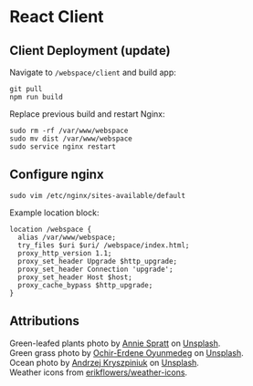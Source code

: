 # React Client

## Client Deployment (update)
Navigate to `/webspace/client` and build app:
```
git pull
npm run build
```
Replace previous build and restart Nginx:
```
sudo rm -rf /var/www/webspace
sudo mv dist /var/www/webspace
sudo service nginx restart
```
## Configure nginx
```
sudo vim /etc/nginx/sites-available/default
```
Example location block:
```
location /webspace {
  alias /var/www/webspace;
  try_files $uri $uri/ /webspace/index.html;
  proxy_http_version 1.1;
  proxy_set_header Upgrade $http_upgrade;
  proxy_set_header Connection 'upgrade';
  proxy_set_header Host $host;
  proxy_cache_bypass $http_upgrade;
}
```

## Attributions
Green-leafed plants photo by <a href="https://unsplash.com/@anniespratt?utm_source=unsplash&utm_medium=referral&utm_content=creditCopyText">Annie Spratt</a> on <a href="https://unsplash.com/photos/vWFIbUrcK8s?utm_source=unsplash&utm_medium=referral&utm_content=creditCopyText">Unsplash</a>.  
Green grass photo by <a href="https://unsplash.com/@chiklad?utm_source=unsplash&utm_medium=referral&utm_content=creditCopyText">Ochir-Erdene Oyunmedeg</a> on <a href="https://unsplash.com/photos/LmyPLbbUWhA?utm_source=unsplash&utm_medium=referral&utm_content=creditCopyText">Unsplash</a>.  
Ocean photo by <a href="https://unsplash.com/@kryszpin?utm_source=unsplash&utm_medium=referral&utm_content=creditCopyText">Andrzej Kryszpiniuk</a> on <a href="https://unsplash.com/wallpapers/nature/ocean?utm_source=unsplash&utm_medium=referral&utm_content=creditCopyText">Unsplash</a>.  
Weather icons from <a href="https://github.com/erikflowers/weather-icons">erikflowers/weather-icons</a>.